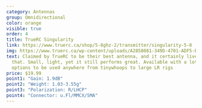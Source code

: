```yaml
---
category: Antennas
group: Omnidirectional
color: orange
visible: true
order: 4
title: TrueRC Singularity
link: https://www.truerc.ca/shop/5-8ghz-2/transmitter/singularity-5-8
img: https://www.truerc.ca/wp-content/uploads/A2858081-349D-4701-ADF5-BE7056A3A1DB-scaled-e1632505637758.jpeg
text: Claimed by TrueRC to be their best antenna, and it certainly lives up to
  that. Small, light, yet it still performs great. Available with a lot of
  options to be used anywhere from tinywhoops to large LR rigs
price: $19.99
point1: "Gain: 1.9dB"
point2: "Weight: 1.03-3.55g"
point3: "Polarization: R/LHCP"
point4: "Connector: u.Fl/MMCX/SMA"
---
```

